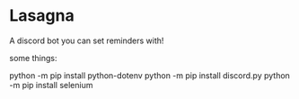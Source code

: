 # Lasagna

A discord bot you can set reminders with!

some things:

python -m pip install python-dotenv
python -m pip install discord.py
python -m pip install selenium